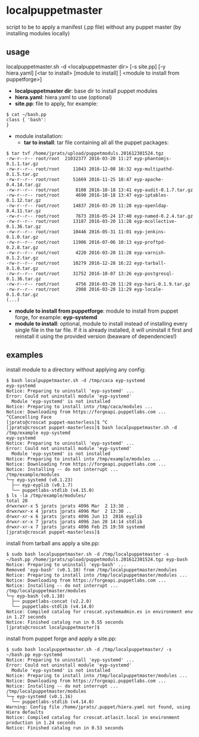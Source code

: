 # localpuppetmaster

script to be to apply a manifest (.pp file) without any puppet master (by installing modules locally)

## usage

localpuppetmaster.sh -d \<localpuppetmaster dir\> [-s site.pp] [-y hiera.yaml] [\<tar to install\> [module to install] | \<module to install from puppetforge\>]

* **localpuppetmaster dir**: base dir to install puppet modules
* **hiera.yaml**: hiera.yaml to use (optional)
* **site.pp**: file to apply, for example:
```
$ cat ~/bash.pp
class { 'bash':
}
```
* module installation:
  * **tar to install**: tar file containing all all the puppet packages:
```
$ tar tvf /home/jprats/upload/puppetmoduls.201612301524.tgz
-rw-r--r-- root/root  21032377 2016-03-20 11:27 eyp-phantomjs-0.1.1.tar.gz
-rw-r--r-- root/root     11043 2016-12-08 16:32 eyp-multipathd-0.1.5.tar.gz
-rw-r--r-- root/root     51669 2016-11-25 18:47 eyp-apache-0.4.14.tar.gz
-rw-r--r-- root/root      8108 2016-10-18 13:41 eyp-audit-0.1.7.tar.gz
-rw-r--r-- root/root      4690 2016-10-18 13:47 eyp-iptables-0.1.12.tar.gz
-rw-r--r-- root/root     14837 2016-03-20 11:28 eyp-openldap-0.4.11.tar.gz
-rw-r--r-- root/root      7673 2016-05-24 17:40 eyp-named-0.2.4.tar.gz
-rw-r--r-- root/root     13187 2016-03-20 11:28 eyp-mcollective-0.1.36.tar.gz
-rw-r--r-- root/root     10446 2016-05-31 11:01 eyp-jenkins-0.1.0.tar.gz
-rw-r--r-- root/root     11906 2016-07-06 10:13 eyp-proftpd-0.2.8.tar.gz
-rw-r--r-- root/root      4220 2016-03-20 11:28 eyp-varnish-0.1.2.tar.gz
-rw-r--r-- root/root     10279 2016-12-28 16:22 eyp-tarball-0.1.0.tar.gz
-rw-r--r-- root/root     31752 2016-10-07 13:26 eyp-postgresql-0.1.36.tar.gz
-rw-r--r-- root/root      4756 2016-03-20 11:29 eyp-hari-0.1.9.tar.gz
-rw-r--r-- root/root      2908 2016-03-20 11:29 eyp-locale-0.1.0.tar.gz
(...)
```
  * **module to install from puppetforge**: module to install from puppet forge, for example: **eyp-systemd**
* **module to install**: optional, module to install instead of installing every single file in the tar file. If it is already installed, it will uninstall it first and reinstall it using the provided version (beaware of dependencies!)

## examples

install module to a directory without applying any config:

```
$ bash localpuppetmaster.sh -d /tmp/caca eyp-systemd
eyp-systemd
Notice: Preparing to uninstall 'eyp-systemd' ...
Error: Could not uninstall module 'eyp-systemd'
  Module 'eyp-systemd' is not installed
Notice: Preparing to install into /tmp/caca/modules ...
Notice: Downloading from https://forgeapi.puppetlabs.com ...
^CCancelling Face
[jprats@croscat puppet-masterless]$ ^C
[jprats@croscat puppet-masterless]$ bash localpuppetmaster.sh -d /tmp/example eyp-systemd
eyp-systemd
Notice: Preparing to uninstall 'eyp-systemd' ...
Error: Could not uninstall module 'eyp-systemd'
  Module 'eyp-systemd' is not installed
Notice: Preparing to install into /tmp/example/modules ...
Notice: Downloading from https://forgeapi.puppetlabs.com ...
Notice: Installing -- do not interrupt ...
/tmp/example/modules
└─┬ eyp-systemd (v0.1.23)
  ├── eyp-eyplib (v0.1.7)
  └── puppetlabs-stdlib (v4.15.0)
$ ls -la /tmp/example/modules/
total 20
drwxrwxr-x 5 jprats jprats 4096 Mar  2 13:30 .
drwxrwxr-x 4 jprats jprats 4096 Mar  2 13:30 ..
drwxr-xr-x 6 jprats jprats 4096 Jun 13  2016 eyplib
drwxr-xr-x 7 jprats jprats 4096 Jan 20 14:14 stdlib
drwxr-xr-x 7 jprats jprats 4096 Feb 25 19:59 systemd
[jprats@croscat puppet-masterless]$ 

```

install from tarball ans apply a site.pp:

```
$ sudo bash localpuppetmaster.sh -d /tmp/localpuppetmaster -s ~/bash.pp /home/jprats/upload/puppetmoduls.201612301524.tgz eyp-bash
Notice: Preparing to uninstall 'eyp-bash' ...
Removed 'eyp-bash' (v0.1.10) from /tmp/localpuppetmaster/modules
Notice: Preparing to install into /tmp/localpuppetmaster/modules ...
Notice: Downloading from https://forgeapi.puppetlabs.com ...
Notice: Installing -- do not interrupt ...
/tmp/localpuppetmaster/modules
└─┬ eyp-bash (v0.1.10)
  ├── puppetlabs-concat (v2.2.0)
  └── puppetlabs-stdlib (v4.14.0)
Notice: Compiled catalog for croscat.systemadmin.es in environment env in 1.27 seconds
Notice: Finished catalog run in 0.55 seconds
[jprats@croscat localpuppetmaster]$

```

install from puppet forge and apply a site.pp:

```
$ sudo bash localpuppetmaster.sh -d /tmp/localpuppetmaster/ -s ~/bash.pp eyp-systemd
Notice: Preparing to uninstall 'eyp-systemd' ...
Error: Could not uninstall module 'eyp-systemd'
  Module 'eyp-systemd' is not installed
Notice: Preparing to install into /tmp/localpuppetmaster/modules ...
Notice: Downloading from https://forgeapi.puppetlabs.com ...
Notice: Installing -- do not interrupt ...
/tmp/localpuppetmaster/modules
└─┬ eyp-systemd (v0.1.16)
  └── puppetlabs-stdlib (v4.14.0)
Warning: Config file /home/jprats/.puppet/hiera.yaml not found, using Hiera defaults
Notice: Compiled catalog for croscat.atlasit.local in environment production in 1.24 seconds
Notice: Finished catalog run in 0.53 seconds
```
